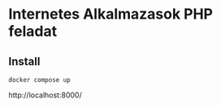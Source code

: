 # Internetes Alkalmazasok PHP feladat

## Install

```ssh
docker compose up
```

http://localhost:8000/
